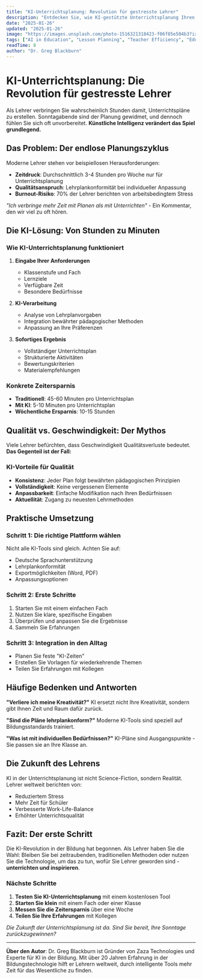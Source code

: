 ```yaml
---
title: "KI-Unterrichtsplanung: Revolution für gestresste Lehrer"
description: "Entdecken Sie, wie KI-gestützte Unterrichtsplanung Ihren Lehreralltag transformieren kann. Von stundenlanger Vorbereitung zu effizienten 5-Minuten-Plänen."
date: "2025-01-26"
updated: "2025-01-26"
image: "https://images.unsplash.com/photo-1516321318423-f06f85e504b3?ixlib=rb-4.0.3&auto=format&fit=crop&w=1200&q=80"
tags: ["AI in Education", "Lesson Planning", "Teacher Efficiency", "Educational Technology"]
readTime: 8
author: "Dr. Greg Blackburn"
---
```


# KI-Unterrichtsplanung: Die Revolution für gestresste Lehrer

Als Lehrer verbringen Sie wahrscheinlich Stunden damit, Unterrichtspläne zu erstellen. Sonntagabende sind der Planung gewidmet, und dennoch fühlen Sie sich oft unvorbereitet. **Künstliche Intelligenz verändert das Spiel grundlegend.**

## Das Problem: Der endlose Planungszyklus

Moderne Lehrer stehen vor beispiellosen Herausforderungen:

- **Zeitdruck**: Durchschnittlich 3-4 Stunden pro Woche nur für Unterrichtsplanung
- **Qualitätsanspruch**: Lehrplankonformität bei individueller Anpassung
- **Burnout-Risiko**: 70% der Lehrer berichten von arbeitsbedingtem Stress

*"Ich verbringe mehr Zeit mit Planen als mit Unterrichten"* - Ein Kommentar, den wir viel zu oft hören.

## Die KI-Lösung: Von Stunden zu Minuten

### Wie KI-Unterrichtsplanung funktioniert

1. **Eingabe Ihrer Anforderungen**
   - Klassenstufe und Fach
   - Lernziele
   - Verfügbare Zeit
   - Besondere Bedürfnisse

2. **KI-Verarbeitung**
   - Analyse von Lehrplanvorgaben
   - Integration bewährter pädagogischer Methoden
   - Anpassung an Ihre Präferenzen

3. **Sofortiges Ergebnis**
   - Vollständiger Unterrichtsplan
   - Strukturierte Aktivitäten
   - Bewertungskriterien
   - Materialempfehlungen

### Konkrete Zeitersparnis

- **Traditionell**: 45-60 Minuten pro Unterrichtsplan
- **Mit KI**: 5-10 Minuten pro Unterrichtsplan
- **Wöchentliche Ersparnis**: 10-15 Stunden

## Qualität vs. Geschwindigkeit: Der Mythos

Viele Lehrer befürchten, dass Geschwindigkeit Qualitätsverluste bedeutet. **Das Gegenteil ist der Fall:**

### KI-Vorteile für Qualität

- **Konsistenz**: Jeder Plan folgt bewährten pädagogischen Prinzipien
- **Vollständigkeit**: Keine vergessenen Elemente
- **Anpassbarkeit**: Einfache Modifikation nach Ihren Bedürfnissen
- **Aktuellität**: Zugang zu neuesten Lehrmethoden

## Praktische Umsetzung

### Schritt 1: Die richtige Plattform wählen
Nicht alle KI-Tools sind gleich. Achten Sie auf:
- Deutsche Sprachunterstützung
- Lehrplankonformität
- Exportmöglichkeiten (Word, PDF)
- Anpassungsoptionen

### Schritt 2: Erste Schritte
1. Starten Sie mit einem einfachen Fach
2. Nutzen Sie klare, spezifische Eingaben
3. Überprüfen und anpassen Sie die Ergebnisse
4. Sammeln Sie Erfahrungen

### Schritt 3: Integration in den Alltag
- Planen Sie feste "KI-Zeiten"
- Erstellen Sie Vorlagen für wiederkehrende Themen
- Teilen Sie Erfahrungen mit Kollegen

## Häufige Bedenken und Antworten

**"Verliere ich meine Kreativität?"**
KI ersetzt nicht Ihre Kreativität, sondern gibt Ihnen Zeit und Raum dafür zurück.

**"Sind die Pläne lehrplankonform?"**
Moderne KI-Tools sind speziell auf Bildungsstandards trainiert.

**"Was ist mit individuellen Bedürfnissen?"**
KI-Pläne sind Ausgangspunkte - Sie passen sie an Ihre Klasse an.

## Die Zukunft des Lehrens

KI in der Unterrichtsplanung ist nicht Science-Fiction, sondern Realität. Lehrer weltweit berichten von:

- Reduziertem Stress
- Mehr Zeit für Schüler
- Verbesserte Work-Life-Balance
- Erhöhter Unterrichtsqualität

## Fazit: Der erste Schritt

Die KI-Revolution in der Bildung hat begonnen. Als Lehrer haben Sie die Wahl: Bleiben Sie bei zeitraubenden, traditionellen Methoden oder nutzen Sie die Technologie, um das zu tun, wofür Sie Lehrer geworden sind - **unterrichten und inspirieren**.

### Nächste Schritte

1. **Testen Sie KI-Unterrichtsplanung** mit einem kostenlosen Tool
2. **Starten Sie klein** mit einem Fach oder einer Klasse
3. **Messen Sie die Zeitersparnis** über eine Woche
4. **Teilen Sie Ihre Erfahrungen** mit Kollegen

*Die Zukunft der Unterrichtsplanung ist da. Sind Sie bereit, Ihre Sonntage zurückzugewinnen?*

---

**Über den Autor**: Dr. Greg Blackburn ist Gründer von Zaza Technologies und Experte für KI in der Bildung. Mit über 20 Jahren Erfahrung in der Bildungstechnologie hilft er Lehrern weltweit, durch intelligente Tools mehr Zeit für das Wesentliche zu finden.
